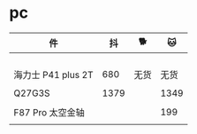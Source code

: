 # pc

|件|抖|🐕|🐱|
|-|-|-|-|
|||||
|||||
|||||
|||||
|海力士 P41 plus 2T|680|无货|无货|
|||||
|Q27G3S|1379||1349|
|||||
|F87 Pro 太空金轴|||199|
|||||
